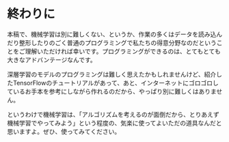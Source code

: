 # 終わりに

本稿で、機械学習は別に難しくない、というか、作業の多くはデータを読み込んだり整形したりのごく普通のプログラミングで私たちの得意分野なのだということをご理解いただければ幸いです。プログラミングができるのは、とてもとても大きなアドバンテージなんです。

深層学習のモデルのプログラミングは難しく思えたかもしれませんけど、紹介したTensorFlowのチュートリアルがあって、あと、インターネットにゴロゴロしているお手本を参考にしながら作れるのだから、やっぱり別に難しくはありません。

というわけで機械学習は、「アルゴリズムを考えるのが面倒だから、とりあえず機械学習でやってみよう」という程度の、気楽に使ってよいただの道具なんだと思いますよ。ぜひ、使ってみてください。
